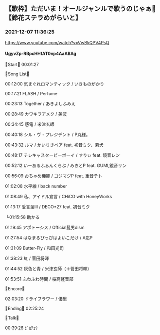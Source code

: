 ## 【歌枠】ただいま！オールジャンルで歌うのじゃぁ🔔【鈴花ステラめがらいと】
### 2021-12-07 11:36:25
https://www.youtube.com/watch?v=VwBkQPV4PsQ
#### UgyvZp-RBpcHHfAT0np4AaABAg
🔔Start🔔 00:01:27



🔔Song List🔔

00:12:00 気まぐれロマンティック / いきものがかり

00:17:21 FLASH / Perfume

00:23:13 Together / あきよしふみえ

00:28:49 カワキヲアメク / 美波

00:34:45 感電 / 米津玄師

00:40:18 シル・ヴ・プレジデント / P丸様。

00:43:32 ルマ / かいりきベア feat. 初音ミク、莉犬

00:48:17 テレキャスタービーボーイ / すりぃ feat. 鏡音レン

00:52:12 いーあるふぁんくらぶ / みきとP feat. GUMI,鏡音リン

00:56:09 おちゃめ機能 / ゴジマジP feat. 重音テト

01:02:08 水平線 / back number

01:08:49 私、アイドル宣言 / CHiCO with HoneyWorks

01:13:17 愛言葉Ⅲ / DECO*27 feat. 初音ミク

┗01:15:58 助かる

01:19:45 アポトーシス / Official髭男dism

01:27:54 はなまるぴっぴはよいこだけ /  A応P

01:31:09 Butter-Fly / 和田光司

01:38:23 虹 / 菅田将暉

01:44:52 灰色と青 / 米津玄師（＋菅田将暉）

01:53:51 ふわふわ時間 / 桜高軽音部



🔔Encore🔔

02:03:20 ドライフラワー / 優里



🔔Ending🔔 02:25:24



🔔Talk🔔

00:39:26 ﾋﾟｶﾁｭｳ

